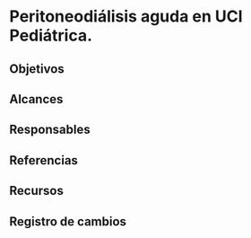 # Peritoneodiálisis aguda en UCI Pediátrica. #

## Objetivos
## Alcances
## Responsables
## Referencias
## Recursos
## Registro de cambios
